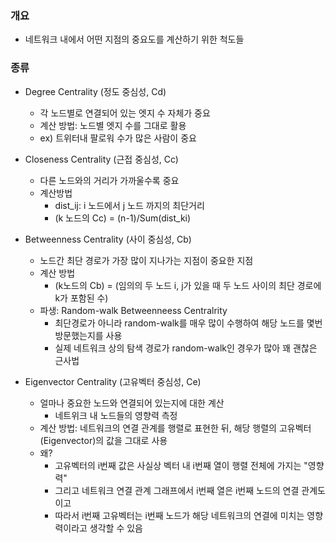 ### 개요
- 네트워크 내에서 어떤 지점의 중요도를 계산하기 위한 척도들

### 종류
- Degree Centrality (정도 중심성, Cd)
  - 각 노드별로 연결되어 있는 엣지 수 자체가 중요
  - 계산 방법: 노드별 엣지 수를 그대로 활용
  - ex) 트위터내 팔로워 수가 많은 사람이 중요
  
- Closeness Centrality (근접 중심성, Cc)
  - 다른 노드와의 거리가 가까울수록 중요
  - 계산방법
    - dist_ij: i 노드에서 j 노드 까지의 최단거리
    - (k 노드의 Cc) = (n-1)/Sum(dist_ki)
    
- Betweenness Centrality (사이 중심성, Cb)
  - 노드간 최단 경로가 가장 많이 지나가는 지점이 중요한 지점
  - 계산 방법
    - (k노드의 Cb) = (임의의 두 노드 i, j가 있을 때 두 노드 사이의 최단 경로에 k가 포함된 수)
  - 파생: Random-walk Betweenneess Centralrity
    - 최단경로가 아니라 random-walk를 매우 많이 수행하여 해당 노드를 몇번 방문했는지를 사용
    - 실제 네트워크 상의 탐색 경로가 random-walk인 경우가 많아 꽤 괜찮은 근사법

- Eigenvector Centrality (고유벡터 중심성, Ce)
  - 얼마나 중요한 노드와 연결되어 있는지에 대한 계산
    - 네트위크 내 노드들의 영향력 측정
  - 계산 방법: 네트워크의 연결 관계를 행렬로 표현한 뒤, 해당 행렬의 고유벡터 (Eigenvector)의 값을 그대로 사용
  - 왜?
    - 고유벡터의 i번째 값은 사실상 벡터 내 i번째 열이 행렬 전체에 가지는 "영향력"
    - 그리고 네트워크 연결 관계 그래프에서 i번째 열은 i번째 노드의 연결 관계도이고
    - 따라서 i번째 고유벡터는 i번째 노드가 해당 네트워크의 연결에 미치는 영향력이라고 생각할 수 있음
